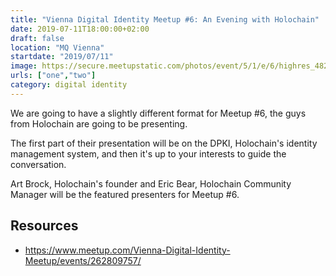 ```yaml
---
title: "Vienna Digital Identity Meetup #6: An Evening with Holochain"
date: 2019-07-11T18:00:00+02:00
draft: false
location: "MQ Vienna"
startdate: "2019/07/11"
image: https://secure.meetupstatic.com/photos/event/5/1/e/6/highres_482780966.jpeg
urls: ["one","two"]
category: digital identity
---
```


We are going to have a slightly different format for Meetup #6, the guys from Holochain are going to be presenting. 

The first part of their presentation will be on the DPKI, Holochain's identity management system, and then it's up to your interests to guide the conversation.

Art Brock, Holochain's founder and Eric Bear, Holochain Community Manager will be the featured presenters for Meetup #6.

## Resources
* https://www.meetup.com/Vienna-Digital-Identity-Meetup/events/262809757/
